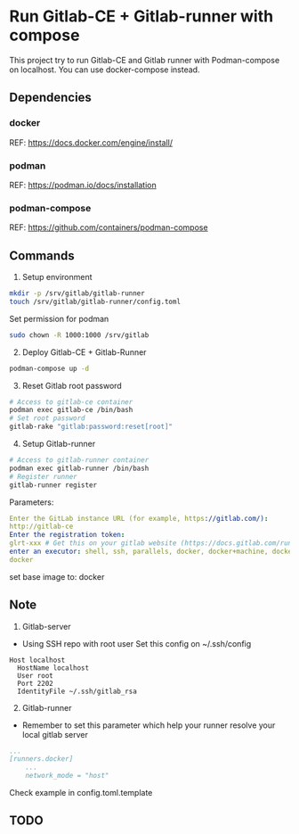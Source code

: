 # Run Gitlab-CE + Gitlab-runner with compose
This project try to run Gitlab-CE and Gitlab runner with Podman-compose on localhost.
You can use docker-compose instead.
## Dependencies
### docker
REF: https://docs.docker.com/engine/install/
### podman
REF: https://podman.io/docs/installation
### podman-compose
REF: https://github.com/containers/podman-compose
## Commands
1. Setup environment
```bash
mkdir -p /srv/gitlab/gitlab-runner
touch /srv/gitlab/gitlab-runner/config.toml
```
Set permission for podman
```bash
sudo chown -R 1000:1000 /srv/gitlab
```
2. Deploy Gitlab-CE + Gitlab-Runner
```bash
podman-compose up -d
```
3. Reset Gitlab root password
```bash
# Access to gitlab-ce container
podman exec gitlab-ce /bin/bash
# Set root password
gitlab-rake "gitlab:password:reset[root]"
```
4. Setup Gitlab-runner
```bash
# Access to gitlab-runner container
podman exec gitlab-runner /bin/bash
# Register runner
gitlab-runner register
```
Parameters:
```yaml
Enter the GitLab instance URL (for example, https://gitlab.com/):
http://gitlab-ce
Enter the registration token:
glrt-xxx # Get this on your gitlab website (https://docs.gitlab.com/runner/register/?tab=Docker)
enter an executor: shell, ssh, parallels, docker, docker+machine, docker-autoscaler, custom, virtualbox, docker-windows, kubernetes, instance:
docker
```
set base image to: docker
## Note
1. Gitlab-server
- Using SSH repo with root user
Set this config on ~/.ssh/config 
```
Host localhost
  HostName localhost
  User root
  Port 2202
  IdentityFile ~/.ssh/gitlab_rsa
```
2. Gitlab-runner
- Remember to set this parameter which help your runner resolve your local gitlab server
```yaml
...
[runners.docker]
    ...
    network_mode = "host"
```
Check example in config.toml.template
## TODO